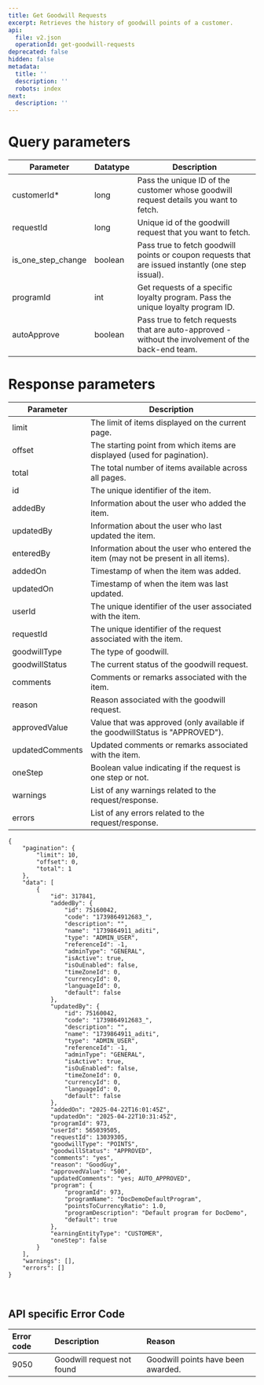 ```yaml
---
title: Get Goodwill Requests
excerpt: Retrieves the history of goodwill points of a customer.
api:
  file: v2.json
  operationId: get-goodwill-requests
deprecated: false
hidden: false
metadata:
  title: ''
  description: ''
  robots: index
next:
  description: ''
---
```

# Query parameters

| Parameter             | Datatype | Description                                                                                        |
| --------------------- | -------- | -------------------------------------------------------------------------------------------------- |
| customerId\*          | long     | Pass the unique ID of the customer whose goodwill request details you want to fetch.               |
| requestId             | long     | Unique id of the goodwill request that you want to fetch.                                          |
| is\_one\_step\_change | boolean  | Pass true to fetch goodwill points or coupon requests that are issued instantly (one step issual). |
| programId             | int      | Get requests of a specific loyalty program. Pass the unique loyalty program ID.                    |
| autoApprove           | boolean  | Pass true to fetch requests that are auto-approved - without the involvement of the back-end team. |

# Response parameters

| Parameter       | Description                                                                        |
| --------------- | ---------------------------------------------------------------------------------- |
| limit           | The limit of items displayed on the current page.                                  |
| offset          | The starting point from which items are displayed (used for pagination).           |
| total           | The total number of items available across all pages.                              |
| id              | The unique identifier of the item.                                                 |
| addedBy         | Information about the user who added the item.                                     |
| updatedBy       | Information about the user who last updated the item.                              |
| enteredBy       | Information about the user who entered the item (may not be present in all items). |
| addedOn         | Timestamp of when the item was added.                                              |
| updatedOn       | Timestamp of when the item was last updated.                                       |
| userId          | The unique identifier of the user associated with the item.                        |
| requestId       | The unique identifier of the request associated with the item.                     |
| goodwillType    | The type of goodwill.                                                              |
| goodwillStatus  | The current status of the goodwill request.                                        |
| comments        | Comments or remarks associated with the item.                                      |
| reason          | Reason associated with the goodwill request.                                       |
| approvedValue   | Value that was approved (only available if the goodwillStatus is "APPROVED").      |
| updatedComments | Updated comments or remarks associated with the item.                              |
| oneStep         | Boolean value indicating if the request is one step or not.                        |
| warnings        | List of any warnings related to the request/response.                              |
| errors          | List of any errors related to the request/response.                                |

```
{
    "pagination": {
        "limit": 10,
        "offset": 0,
        "total": 1
    },
    "data": [
        {
            "id": 317841,
            "addedBy": {
                "id": 75160042,
                "code": "1739864912683_",
                "description": "",
                "name": "1739864911_aditi",
                "type": "ADMIN_USER",
                "referenceId": -1,
                "adminType": "GENERAL",
                "isActive": true,
                "isOuEnabled": false,
                "timeZoneId": 0,
                "currencyId": 0,
                "languageId": 0,
                "default": false
            },
            "updatedBy": {
                "id": 75160042,
                "code": "1739864912683_",
                "description": "",
                "name": "1739864911_aditi",
                "type": "ADMIN_USER",
                "referenceId": -1,
                "adminType": "GENERAL",
                "isActive": true,
                "isOuEnabled": false,
                "timeZoneId": 0,
                "currencyId": 0,
                "languageId": 0,
                "default": false
            },
            "addedOn": "2025-04-22T16:01:45Z",
            "updatedOn": "2025-04-22T10:31:45Z",
            "programId": 973,
            "userId": 565039505,
            "requestId": 13039305,
            "goodwillType": "POINTS",
            "goodwillStatus": "APPROVED",
            "comments": "yes",
            "reason": "GoodGuy",
            "approvedValue": "500",
            "updatedComments": "yes; AUTO_APPROVED",
            "program": {
                "programId": 973,
                "programName": "DocDemoDefaultProgram",
                "pointsToCurrencyRatio": 1.0,
                "programDescription": "Default program for DocDemo",
                "default": true
            },
            "earningEntityType": "CUSTOMER",
            "oneStep": false
        }
    ],
    "warnings": [],
    "errors": []
}
```

<br />

## API specific Error Code

| Error code | Description                | Reason                             |
| :--------- | :------------------------- | :--------------------------------- |
| 9050       | Goodwill request not found | Goodwill points have been awarded. |